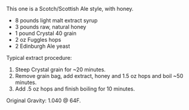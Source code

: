 This one is a Scotch/Scottish Ale style, with honey.

* 8 pounds light malt extract syrup
* 3 pounds raw, natural honey
* 1 pound Crystal 40 grain
* 2 oz Fuggles hops
* 2 Edinburgh Ale yeast

Typical extract procedure:

1. Steep Crystal grain for ~20 minutes.
2. Remove grain bag, add extract, honey and 1.5 oz hops and boil ~50 minutes.
3. Add .5 oz hops and finish boiling for 10 minutes.

Original Gravity: 1.040 @ 64F.
